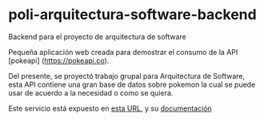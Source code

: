 ﻿# poli-arquitectura-software-backend


Backend para el proyecto de arquitectura de software



Pequeña aplicación web creada para demostrar el consumo de la API [pokeapi] (https://pokeapi.co).


Del presente, se proyectó trabajo grupal para Arquitectura de Software, esta API contiene una 
gran base de datos sobre pokemon la cual se puede usar de acuerdo a la necesidad o como se quiera. 

Este servicio está expuesto en [esta URL](https://poli-arquitectura-backend.herokuapp.com/api/pokemon), 
y su [documentación](https://poli-arquitectura-backend.herokuapp.com/api/swagger-ui.html#/)
